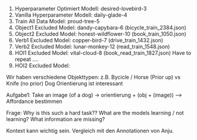 1. Hyperparameter Optimiert Modell: desired-lovebird-3
2. Vanilla Hyperparameter Modell: daily-glade-4
3. Train All Data Model: proud-tree-5
4. Object1 Excluded Model: dandy-capybara-6 (bicycle_train_2384.json)
5. Object2 Excluded Model: honest-wildflower-10 (book_train_1050.json)
6. Verb1 Excluded Model: copper-bird-7 (drive_train_1432.json)
7. Verb2 Excluded Model: lunar-monkey-12 (read_train_1548.json)
8. HOI1 Excluded Model: vital-cloud-8 (book_read_train_1827.json) Have to repeat ....
9. HOI2 Excluded Model:



Wir haben verschiedene Objekttypen: z.B. Bycicle / Horse (Prior up) vs Knife (no prior)
Dog Orientierung ist interessant

Aufgabe1: Take an image (of a dog)
-> orientierung + (obj + (image)) --> Affordance bestimmen

Frage: Why is this such a hard task??
What are the models learning / not learning?
What information are missing?

Kontext kann wichtig sein. Vergleich mit den Annotationen von Anju.